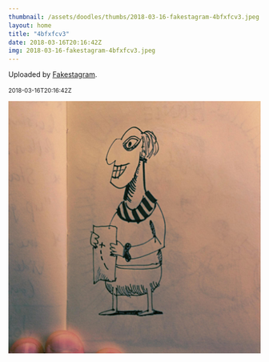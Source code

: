 ```yaml
---
thumbnail: /assets/doodles/thumbs/2018-03-16-fakestagram-4bfxfcv3.jpeg
layout: home
title: "4bfxfcv3"
date: 2018-03-16T20:16:42Z
img: 2018-03-16-fakestagram-4bfxfcv3.jpeg
---
```


Uploaded by [Fakestagram](https://github.com/opyate/fakestagram).

<small>2018-03-16T20:16:42Z</small>

![Uploaded by Fakestagram](/assets/doodles/original/2018-03-16-fakestagram-4bfxfcv3.jpeg)
